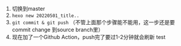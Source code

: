 1. 切换到master
2. `hexo new 20220501_title..`
3. `git commit & git push` （不管上面那个步骤能不能用，这一步还是要commit change 到source branch里）
4. 现在加了一个Github Action，push完了要过1-2分钟就会刷新
test
